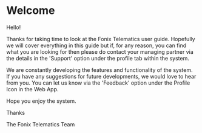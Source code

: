 # Welcome

Hello! 

Thanks for taking time to look at the Fonix Telematics user guide. Hopefully we will cover everything in this guide but if, for any reason, you can find what you are looking for then please do contact your managing partner via the details in the 'Support' option under the profile tab within the system. 

We are constantly developing the features and functionality of the system. If you have any suggestions for future developments, we would love to hear from you. You can let us know via the 'Feedback' option under the Profile Icon in the Web App. 

Hope you enjoy the system.

Thanks 

The Fonix Telematics Team
<!--stackedit_data:
eyJoaXN0b3J5IjpbLTE3NzQyNDk1MDUsLTIwODgyMzAyMjYsLT
IwMDEzMDE5NjksLTE1Mjk2NTEwMDhdfQ==
-->